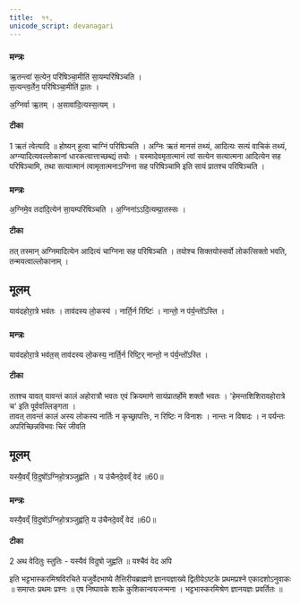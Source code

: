 ```yaml
---
title:  ११,
unicode_script: devanagari
---
```




### मन्त्रः
ऋ॒तन्त्वा॑ स॒त्येन॒ परि॑षिञ्चा॒मीति॑ सा॒यम्परि॑षिञ्चति ।  
स॒त्यन्त्व॒र्तेन॒ परि॑षिञ्चा॒मीति॑ प्रा॒तः ।     

अ॒ग्निर्वा ऋ॒तम् ।
अ॒सावा॑दि॒त्यस्स॒त्यम् ।
#### टीका
1 ऋतं त्वेत्यादि ॥ होष्यन् हुत्वा चाग्निं परिषिञ्चति । अग्निः ऋतं मानसं तथ्यं, आदित्यः सत्यं वाचिकं तथ्यं, अग्न्यादित्यवल्लोकानां धारकत्वात्ताच्छब्द्यं तयोः । यस्मादेवमृतात्मानं त्वां सत्येन सत्यात्मना आदित्येन सह परिषिञ्चामि, तथा सत्यात्मानं त्वामृतात्मनाऽग्निना सह परिषिञ्चामि इति सायं प्रातश्च परिषिञ्चति ।
### मन्त्रः

अ॒ग्निमे॒व तदा॑दि॒त्येन॑ सा॒यम्परि॑षिञ्चति ।
अ॒ग्निना॑ऽऽदि॒त्यम्प्रा॒तस्सः ।
#### टीका
तत् तस्मान् अग्निमादित्येन आदित्यं चाग्निना सह परिषिञ्चति । तयोश्च सिक्तयोस्सर्वो लोकत्सिक्तो भवति, तन्मयत्वाल्लोकानाम् ।
## मूलम्
याव॑दहोरा॒त्रे भव॑तः ।
ताव॑दस्य लो॒कस्य॑ ।
नार्ति॒र्न रिष्टिः॑ ।
नान्तो॒ न प॑र्य॒न्तो᳚ऽस्ति ।
### मन्त्रः
याव॑दहोरा॒त्रे भव॑त॒स् ताव॑दस्य लो॒कस्य॒ नार्ति॒र्न रिष्टि॒र् नान्तो॒ न प॑र्य॒न्तो᳚ऽस्ति ।

#### टीका
ततश्च यावत् यावन्तं कालं अहोरात्रौ भवतः एवं क्रियमाणे सायंप्रातर्होमे शक्तौ भवतः । 'हेमन्तशिशिरावहोरात्रे च' इति पूर्ववल्लिङ्गता ।   
तावत् तावन्तं कालं अस्य लोकस्य नार्तिः न कृच्छ्रापत्तिः, न रिष्टिः न विनाशः । नान्तः न विषादः । न पर्यन्तः अपरिच्छिन्नविभवः चिरं जीवति
## मूलम्
यस्यै॒वव्ँ वि॒दुषो᳚ऽग्निहो॒त्रञ्जुह्व॑ति ।
य उ॑चैनदे॒वव्ँ वेद॑ ॥60॥   
### मन्त्रः
यस्यै॒वव्ँ वि॒दुषो᳚ऽग्निहो॒त्रञ्जुह्व॑ति॒ य उ॑चैनदे॒वव्ँ वेद॑ ॥60॥  
#### टीका
2 अथ वेदितुः स्तुतिः - यस्यैवं विदुषो जुह्वति ॥ यश्चैवं वेद अपि


इति भट्टभास्करमिश्रविरचिते यजुर्वेदभाष्ये तैत्तिरीयब्राह्मणे ज्ञानयज्ञाख्ये द्वितीयेऽष्टके प्रथमप्रश्ने एकादशोऽनुवाकः ॥
समाप्तः प्रथमः प्रश्नः ॥
एष निष्पावके शाके कुशिकान्वयजन्मना ।
भट्टभास्करमिश्रेण ज्ञानयज्ञः प्रवर्तितः ॥  
